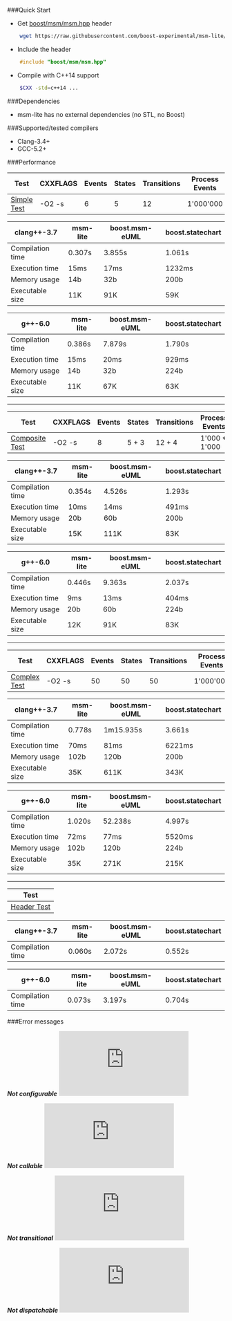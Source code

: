 ###Quick Start

* Get [boost/msm/msm.hpp](https://raw.githubusercontent.com/boost-experimental/msm-lite/master/include/boost/msm/msm.hpp) header
```sh
    wget https://raw.githubusercontent.com/boost-experimental/msm-lite/master/include/boost/msm/msm.hpp
```

* Include the header
```cpp
    #include "boost/msm/msm.hpp"
```

* Compile with C++14 support
```sh
    $CXX -std=c++14 ...
```

###Dependencies

* msm-lite has no external dependencies (no STL, no Boost)

###Supported/tested compilers

* Clang-3.4+
* GCC-5.2+

###Performance

| Test | CXXFLAGS | Events | States | Transitions | Process Events |
| ---- | -------- | ------ | ------ | ----------- | -------------- |
|[Simple Test](https://github.com/boost-experimental/msm-lite/tree/master/test/pt/simple) | -O2 -s | 6 | 5 | 12 | 1'000'000 |

| clang++-3.7      | msm-lite |  boost.msm-eUML | boost.statechart |
|------------------|----------|-----------------|------------------|
| Compilation time | 0.307s   | 3.855s          | 1.061s           |
| Execution time   | 15ms     | 17ms            | 1232ms           |
| Memory usage     | 14b      | 32b             | 200b             |
| Executable size  | 11K      | 91K             | 59K              |

| g++-6.0          | msm-lite |  boost.msm-eUML | boost.statechart |
|------------------|----------|-----------------|------------------|
| Compilation time | 0.386s   | 7.879s          | 1.790s           |
| Execution time   | 15ms     | 20ms            | 929ms            |
| Memory usage     | 14b      | 32b             | 224b             |
| Executable size  | 11K      | 67K             | 63K              |

---------------------------------------

| Test | CXXFLAGS | Events | States | Transitions | Process Events |
| ---- | -------- | ------ | ------ | ----------- | -------------- |
|[Composite Test](https://github.com/boost-experimental/msm-lite/tree/master/test/pt/composite) | -O2 -s | 8 | 5 + 3 | 12 + 4 | 1'000 * 1'000 |

| clang++-3.7      | msm-lite |  boost.msm-eUML | boost.statechart |
|------------------|----------|-----------------|------------------|
| Compilation time | 0.354s   | 4.526s          | 1.293s           |
| Execution time   | 10ms     | 14ms            | 491ms            |
| Memory usage     | 20b      | 60b             | 200b             |
| Executable size  | 15K      | 111K            | 83K              |

| g++-6.0          | msm-lite |  boost.msm-eUML | boost.statechart |
|------------------|----------|-----------------|------------------|
| Compilation time | 0.446s   | 9.363s          | 2.037s           |
| Execution time   | 9ms      | 13ms            | 404ms            |
| Memory usage     | 20b      | 60b             | 224b             |
| Executable size  | 12K      | 91K             | 83K              |

---------------------------------------

| Test | CXXFLAGS | Events | States | Transitions | Process Events |
| ---- | -------- | ------ | ------ | ----------- | -------------- |
|[Complex Test](https://github.com/boost-experimental/msm-lite/tree/master/test/pt/complex) | -O2 -s | 50 | 50 | 50 | 1'000'000 |

| clang++-3.7      | msm-lite |  boost.msm-eUML | boost.statechart |
|------------------|----------|-----------------|------------------|
| Compilation time | 0.778s   | 1m15.935s       | 3.661s           |
| Execution time   | 70ms     | 81ms            | 6221ms           |
| Memory usage     | 102b     | 120b            | 200b             |
| Executable size  | 35K      | 611K            | 343K             |

| g++-6.0          | msm-lite |  boost.msm-eUML | boost.statechart |
|------------------|----------|-----------------|------------------|
| Compilation time | 1.020s   | 52.238s         | 4.997s           |
| Execution time   | 72ms     | 77ms            | 5520ms           |
| Memory usage     | 102b     | 120b            | 224b             |
| Executable size  | 35K      | 271K            | 215K             |

---------------------------------------

| Test |
| ---- |
|[Header Test](https://github.com/boost-experimental/msm-lite/tree/master/test/pt/header) |

| clang++-3.7      | msm-lite |  boost.msm-eUML | boost.statechart |
|------------------|----------|-----------------|------------------|
| Compilation time | 0.060s   | 2.072s          | 0.552s           |

| g++-6.0          | msm-lite |  boost.msm-eUML | boost.statechart |
|------------------|----------|-----------------|------------------|
| Compilation time | 0.073s   | 3.197s          | 0.704s           |


###Error messages

***Not configurable***
![CPP](https://raw.githubusercontent.com/boost-experimental/msm-lite/master/example/errors/not_configurable.cpp)

***Not callable***
![CPP](https://raw.githubusercontent.com/boost-experimental/msm-lite/master/example/errors/not_callable.cpp)

***Not transitional***
![CPP](https://raw.githubusercontent.com/boost-experimental/msm-lite/master/example/errors/not_transitional.cpp)

***Not dispatchable***
![CPP](https://raw.githubusercontent.com/boost-experimental/msm-lite/master/example/errors/not_dispatchable.cpp)
